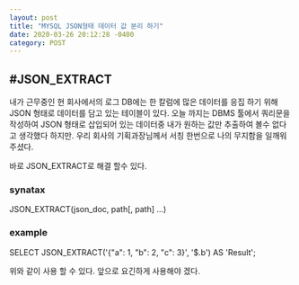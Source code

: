 ```yaml
---
layout: post
title: "MYSQL JSON형태 데이터 값 분리 하기"
date: 2020-03-26 20:12:28 -0400
category: POST
---
```



<h2>#JSON_EXTRACT</h2>
내가 근무중인 현 회사에서의 로그 DB에는 한 칼럼에 많은 데이터를 응집 하기 위해 JSON 형태로 데이터를 담고 있는 테이블이 있다. 오늘 까지는 DBMS 툴에서 쿼리문을 작성하여 JSON 형태로 삽입되어 있는 데이터중 내가 원하는 값만 추출하여 볼수 없다고 생각했다 하지만. 우리 회사의 기획과장님께서 서칭 한번으로 나의 무지함을 일깨워 주셨다. 

바로 JSON_EXTRACT로 해결 할수 있다. 


<h3>synatax</h3>
JSON_EXTRACT(json_doc, path[, path] ...)

<h3>example</h3>
SELECT JSON_EXTRACT('{"a": 1, "b": 2, "c": 3}', '$.b') AS 'Result';



위와 같이 사용 할 수 있다. 앞으로 요긴하게 사용해야 겠다. 